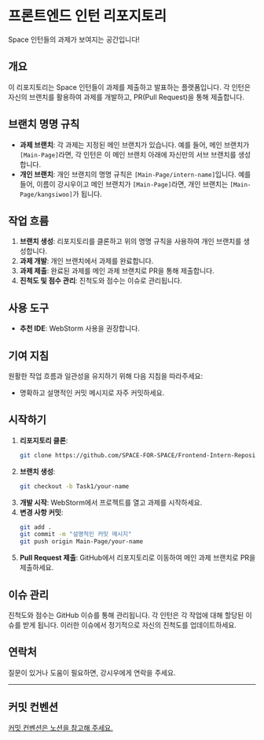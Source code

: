# 프론트엔드 인턴 리포지토리

Space 인턴들의 과제가 보여지는 공간입니다!

## 개요

이 리포지토리는 Space 인턴들이 과제를 제출하고 발표하는 플랫폼입니다. 각 인턴은 자신의 브랜치를 활용하여 과제를 개발하고, PR(Pull Request)을 통해 제출합니다.

## 브랜치 명명 규칙

- **과제 브랜치**: 각 과제는 지정된 메인 브랜치가 있습니다. 예를 들어, 메인 브랜치가 `[Main-Page]`라면, 각 인턴은 이 메인 브랜치 아래에 자신만의 서브 브랜치를 생성합니다.
- **개인 브랜치**: 개인 브랜치의 명명 규칙은 `[Main-Page/intern-name]`입니다. 예를 들어, 이름이 강시우이고 메인 브랜치가 `[Main-Page]`라면, 개인 브랜치는 `[Main-Page/kangsiwoo]`가 됩니다.

## 작업 흐름

1. **브랜치 생성**: 리포지토리를 클론하고 위의 명명 규칙을 사용하여 개인 브랜치를 생성합니다.
2. **과제 개발**: 개인 브랜치에서 과제를 완료합니다.
3. **과제 제출**: 완료된 과제를 메인 과제 브랜치로 PR을 통해 제출합니다.
4. **진척도 및 점수 관리**: 진척도와 점수는 이슈로 관리됩니다.

## 사용 도구

- **추천 IDE**: WebStorm 사용을 권장합니다.

## 기여 지침

원활한 작업 흐름과 일관성을 유지하기 위해 다음 지침을 따라주세요:

- 명확하고 설명적인 커밋 메시지로 자주 커밋하세요.

## 시작하기

1. **리포지토리 클론**:
    ```bash
    git clone https://github.com/SPACE-FOR-SPACE/Frontend-Intern-Repository
    ```
2. **브랜치 생성**:
    ```bash
    git checkout -b Task1/your-name
    ```
3. **개발 시작**: WebStorm에서 프로젝트를 열고 과제를 시작하세요.
4. **변경 사항 커밋**:
    ```bash
    git add .
    git commit -m "설명적인 커밋 메시지"
    git push origin Main-Page/your-name
    ```
5. **Pull Request 제출**: GitHub에서 리포지토리로 이동하여 메인 과제 브랜치로 PR을 제출하세요.

## 이슈 관리

진척도와 점수는 GitHub 이슈를 통해 관리됩니다. 각 인턴은 각 작업에 대해 할당된 이슈를 받게 됩니다. 이러한 이슈에서 정기적으로 자신의 진척도를 업데이트하세요.

## 연락처

질문이 있거나 도움이 필요하면, 강시우에게 연락을 주세요.

---

## 커밋 컨벤션
<a href="https://www.notion.so/Git-Commit-Messages-a36e99b118b14837a39848c1e5e10ef4">커밋 컨벤션은 노션을 참고해 주세요.</a>
